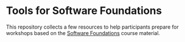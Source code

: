 # Tools for Software Foundations

This repository collects a few resources to help participants prepare for
workshops based on the [Software Foundations][SF] course material.

[SF]: http://www.cis.upenn.edu/~bcpierce/sf/current/index.html

